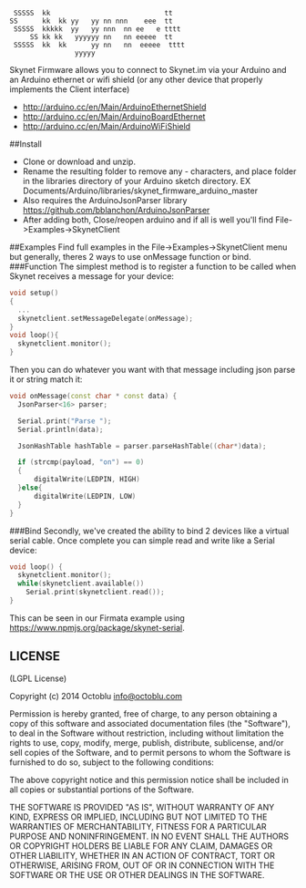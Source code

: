 ```
 SSSSS  kk                            tt
SS      kk  kk yy   yy nn nnn    eee  tt
 SSSSS  kkkkk  yy   yy nnn  nn ee   e tttt
     SS kk kk   yyyyyy nn   nn eeeee  tt
 SSSSS  kk  kk      yy nn   nn  eeeee  tttt
                yyyyy
```

Skynet Firmware allows you to connect to Skynet.im via your Arduino and an Arduino ethernet or wifi shield (or any other device that properly implements the Client interface)
 * http://arduino.cc/en/Main/ArduinoEthernetShield
 * http://arduino.cc/en/Main/ArduinoBoardEthernet
 * http://arduino.cc/en/Main/ArduinoWiFiShield

##Install
* Clone or download and unzip.
* Rename the resulting folder to remove any - characters, and place folder in the libraries directory of your Arduino sketch directory. EX Documents/Arduino/libraries/skynet_firmware_arduino_master
* Also requires the ArduinoJsonParser library https://github.com/bblanchon/ArduinoJsonParser  
* After adding both, Close/reopen arduino and if all is well you'll find File->Examples->SkynetClient

##Examples
Find full examples in the File->Examples->SkynetClient menu but generally, theres 2 ways to use onMessage function or bind.
###Function
The simplest method is to register a function to be called when Skynet receives a message for your device:
```cpp
void setup()
{
  ...
  skynetclient.setMessageDelegate(onMessage);
}
void loop(){
  skynetclient.monitor();
}
```

Then you can do whatever you want with that message including json parse it or string match it:
```cpp
void onMessage(const char * const data) {
  JsonParser<16> parser;

  Serial.print("Parse ");
  Serial.println(data);

  JsonHashTable hashTable = parser.parseHashTable((char*)data);

  if (strcmp(payload, "on") == 0)
  {
      digitalWrite(LEDPIN, HIGH)
  }else{
      digitalWrite(LEDPIN, LOW)
  }
}
```
###Bind
Secondly, we've created the ability to bind 2 devices like a virtual serial cable. Once complete you can simple read and write like a Serial device:
```cpp
void loop() {
  skynetclient.monitor();
  while(skynetclient.available())
  	Serial.print(skynetclient.read());
}
```
This can be seen in our Firmata example using https://www.npmjs.org/package/skynet-serial.

LICENSE
-------

(LGPL License)

Copyright (c) 2014 Octoblu <info@octoblu.com>

Permission is hereby granted, free of charge, to any person obtaining
a copy of this software and associated documentation files (the
"Software"), to deal in the Software without restriction, including
without limitation the rights to use, copy, modify, merge, publish,
distribute, sublicense, and/or sell copies of the Software, and to
permit persons to whom the Software is furnished to do so, subject to
the following conditions:

The above copyright notice and this permission notice shall be
included in all copies or substantial portions of the Software.

THE SOFTWARE IS PROVIDED "AS IS", WITHOUT WARRANTY OF ANY KIND,
EXPRESS OR IMPLIED, INCLUDING BUT NOT LIMITED TO THE WARRANTIES OF
MERCHANTABILITY, FITNESS FOR A PARTICULAR PURPOSE AND
NONINFRINGEMENT. IN NO EVENT SHALL THE AUTHORS OR COPYRIGHT HOLDERS BE
LIABLE FOR ANY CLAIM, DAMAGES OR OTHER LIABILITY, WHETHER IN AN ACTION
OF CONTRACT, TORT OR OTHERWISE, ARISING FROM, OUT OF OR IN CONNECTION
WITH THE SOFTWARE OR THE USE OR OTHER DEALINGS IN THE SOFTWARE.
